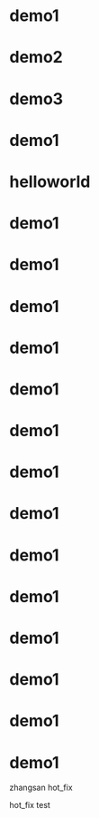 # demo1
# demo2
# demo3
# demo1
# helloworld
# demo1
# demo1
# demo1
# demo1
# demo1
# demo1
# demo1
# demo1
# demo1
# demo1
# demo1
# demo1
# demo1
# demo1
zhangsan
hot_fix

hot_fix test
